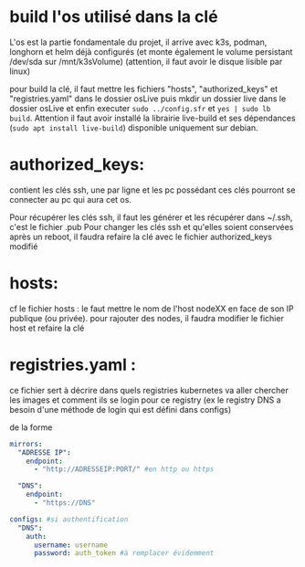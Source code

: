 # build l'os utilisé dans la clé
L'os est la partie fondamentale du projet, il arrive avec k3s, podman, longhorn et helm déjà configurés (et monte également le volume persistant /dev/sda sur /mnt/k3sVolume) (attention, il faut avoir le disque lisible par linux)

pour build la clé, il faut mettre les fichiers "hosts", "authorized_keys" et "registries.yaml" dans le dossier osLive puis mkdir un dossier live dans le dossier osLive et enfin executer `sudo ../config.sfr` et `yes | sudo lb build`.
Attention il faut avoir installé la librairie live-build et ses dépendances (`sudo apt install live-build`) disponible uniquement sur debian. 

# authorized_keys:
contient les clés ssh, une par ligne et les pc possédant ces clés pourront se connecter au pc qui aura cet os.

Pour récupérer les clés ssh, il faut les générer et les récupérer dans ~/.ssh, c'est le fichier .pub 
Pour changer les clés ssh et qu'elles soient conservées après un reboot, il faudra refaire la clé avec le fichier authorized_keys modifié

# hosts:
cf le fichier hosts : le faut mettre le nom de l'host nodeXX en face de son IP publique (ou privée).
pour rajouter des nodes, il faudra modifier le fichier host et refaire la clé

# registries.yaml :
ce fichier sert à décrire dans quels registries kubernetes va aller chercher les images et comment ils se login pour ce registry (ex le registry DNS a besoin d'une méthode de login qui est défini dans configs)

de la forme
```yaml
mirrors:
  "ADRESSE IP":
    endpoint: 
      - "http://ADRESSEIP:PORT/" #en http ou https

  "DNS":
    endpoint:
      - "https://DNS"

configs: #si authentification
  "DNS":
    auth:
      username: username
      password: auth_token #à remplacer évidemment

```
